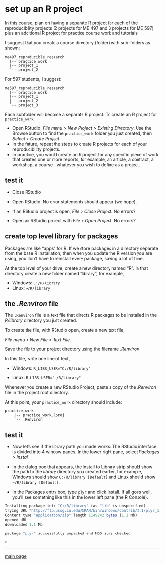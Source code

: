 
# set up an R project

In this course, plan on having a separate R project for each of the
reproducibility projects (2 projects for ME 497 and 3 projects for ME
597) plus an additional R project for practice course work and
tutorials.

I suggest that you create a course directory (folder) with sub-folders
as shown:

    me497_reproducible_research
      |-- practice_work
      |-- project_1
      `-- project_2

For 597 students, I suggest:

    me597_reproducible_research
      |-- practice_work
      |-- project_1
      |-- project_2
      `-- project_3

Each subfolder will become a separate R project. To create an R project
for `practice_work`

  - Open RStudio. *File menu \> New Project \> Existing Directory*. Use
    the Browse button to find the `practice_work` folder you just
    created, then *Select \> Create Project*.
  - In the future, repeat the steps to create R projects for each of
    your reproducibility projects.
  - In practice, you would create an R project for any specific piece of
    work that creates one or more reports, for example, an article, a
    contract, a workshop, a course—whatever you wish to define as a
    project.

## test it

  - Close RStudio

  - Open RStudio. No error statements should appear (we hope).

  - If an RStudio project is open, *File \> Close Project*. No errors?

  - Open an RStudio project with *File \> Open Project*. No errors?

## create top level library for packages

Packages are like “apps” for R. If we store packages in a directory
separate from the base R installation, then when you update the R
version you are using, you don’t have to reinstall every package, saving
a lot of time.

At the top level of your drive, create a new directory named “R”. In
that directory create a new folder named “library”, for example,

  - Windows: `C:/R/library`
  - Linux: `~/R/library`

## the *.Renviron* file

The `.Renviron` file is a text file that directs R packages to be
installed in the *R/library* directory you just created.

To create the file, with RStudio open, create a new text file,

*File menu \> New File \> Text File*.

Save the file to your project directory using the filename *.Renviron*

In this file, write one line of text,

  - Windows: `R_LIBS_USER="C:/R/library"`

  - Linux: `R_LIBS_USER="~/R/library"`

Whenever you create a new RStudio Project, paste a copy of the
*.Renviron* file in the project root directory.

At this point, your `practice_work` directory should include:

    practice_work
        |-- practice_work.Rproj
        `-- .Renviron

## test it

  - Now let’s see if the library path you made works. The RStudio
    interface is divided into 4 window panes. In the lower right pane,
    select *Packages \> Install*

  - In the dialog box that appears, the Install to Library strip should
    show the path to the *library* directory you created earlier, for
    example, Windows should show `C:/R/library [Default]` and Linux
    should show `~/R/library [Default]`.

  - In the Packages entry box, type `plyr` and click Install. If all
    goes well, you’ll see something like this in the lower left pane
    (the R Console).

<!-- end list -->

``` r
Installing package into "C:/R/library" (as "lib" is unspecified)
trying URL "http://ftp.ussg.iu.edu/CRAN/bin/windows/contrib/3.1/plyr_1.8.1.zip"
Content type "application/zip" length 1149242 bytes (1.1 Mb)
opened URL
downloaded 1.1 Mb

package "plyr" successfully unpacked and MD5 sums checked

>
```

-----

[main page](../README.md)

